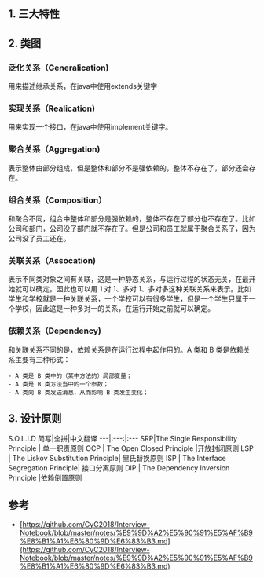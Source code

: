 
## 1. 三大特性

## 2. 类图
### 泛化关系（Generalication)
用来描述继承关系，在java中使用extends关键字
### 实现关系（Realication)
用来实现一个接口，在java中使用implement关键字。
### 聚合关系（Aggregation)
表示整体由部分组成，但是整体和部分不是强依赖的，整体不存在了，部分还会存在。
### 组合关系（Composition）
和聚合不同，组合中整体和部分是强依赖的，整体不存在了部分也不存在了。比如公司和部门，公司没了部门就不存在了。但是公司和员工就属于聚合关系了，因为公司没了员工还在。
### 关联关系（Assocation)
表示不同类对象之间有关联，这是一种静态关系，与运行过程的状态无关，在最开始就可以确定。因此也可以用 1 对 1、多对 1、多对多这种关联关系来表示。比如学生和学校就是一种关联关系，一个学校可以有很多学生，但是一个学生只属于一个学校，因此这是一种多对一的关系，在运行开始之前就可以确定。
### 依赖关系（Dependency)
和关联关系不同的是，依赖关系是在运行过程中起作用的。A 类和 B 类是依赖关系主要有三种形式：

    - A 类是 B 类中的（某中方法的）局部变量；
    - A 类是 B 类方法当中的一个参数；
    - A 类向 B 类发送消息，从而影响 B 类发生变化；
## 3. 设计原则
S.O.L.I.D
简写|全拼|中文翻译
---|:---:|:---
SRP|The Single Responsibility Principle | 单一职责原则
OCP |	The Open Closed Principle 	|开放封闭原则
LSP |	The Liskov Substitution Principle| 	里氏替换原则
ISP |	The Interface Segregation Principle| 	接口分离原则
DIP |	The Dependency Inversion Principle 	|依赖倒置原则
## 参考
- [https://github.com/CyC2018/Interview-Notebook/blob/master/notes/%E9%9D%A2%E5%90%91%E5%AF%B9%E8%B1%A1%E6%80%9D%E6%83%B3.md](https://github.com/CyC2018/Interview-Notebook/blob/master/notes/%E9%9D%A2%E5%90%91%E5%AF%B9%E8%B1%A1%E6%80%9D%E6%83%B3.md)